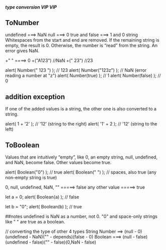 ##### type conversion VIP VIP

## ToNumber

undefined ===> NaN
null ===> 0
true and false ===> 1 and 0
string Whitespaces from the start and end are removed. If the remaining string is empty, the result is 0. Otherwise, the number is “read” from the string. An error gives NaN.

+" " ====> 0
+("A123") //NaN
+(" 23") //23

alert( Number(" 123 ") ); // 123
alert( Number("123z") ); // NaN (error reading a number at "z")
alert( Number(true) ); // 1
alert( Number(false) ); // 0

## addition exception

If one of the added values is a string, the other one is also converted to a string.

alert( 1 + '2' ); // '12' (string to the right)
alert( '1' + 2 ); // '12' (string to the left)

## ToBoolean

Values that are intuitively “empty”, like 0, an empty string, null, undefined, and NaN, become false.
Other values become true.

alert( Boolean("0") ); // true
alert( Boolean(" ") ); // spaces, also true (any non-empty string is true)

0, null, undefined, NaN, "" =====> false
any other value =====> true

let a = 0;
alert( Boolean(a) ); // false

let b = "0";
alert( Boolean(b) ); // true

##notes
undefined is NaN as a number, not 0.
"0" and space-only strings like " " are true as a boolean.

// converting the type of other 4 types
String
Number ==> (null - 0)(undefined - NaN)("" - depends)(false - 0)
Boolean ===> (null - false)(undefined - false)("" - false)(0,NaN - false)
